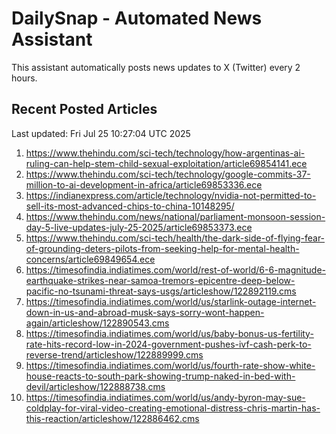 # DailySnap - Automated News Assistant

This assistant automatically posts news updates to X (Twitter) every 2 hours.

## Recent Posted Articles

Last updated: Fri Jul 25 10:27:04 UTC 2025

1. https://www.thehindu.com/sci-tech/technology/how-argentinas-ai-ruling-can-help-stem-child-sexual-exploitation/article69854141.ece
2. https://www.thehindu.com/sci-tech/technology/google-commits-37-million-to-ai-development-in-africa/article69853336.ece
3. https://indianexpress.com/article/technology/nvidia-not-permitted-to-sell-its-most-advanced-chips-to-china-10148295/
4. https://www.thehindu.com/news/national/parliament-monsoon-session-day-5-live-updates-july-25-2025/article69853373.ece
5. https://www.thehindu.com/sci-tech/health/the-dark-side-of-flying-fear-of-grounding-deters-pilots-from-seeking-help-for-mental-health-concerns/article69849654.ece
6. https://timesofindia.indiatimes.com/world/rest-of-world/6-6-magnitude-earthquake-strikes-near-samoa-tremors-epicentre-deep-below-pacific-no-tsunami-threat-says-usgs/articleshow/122892119.cms
7. https://timesofindia.indiatimes.com/world/us/starlink-outage-internet-down-in-us-and-abroad-musk-says-sorry-wont-happen-again/articleshow/122890543.cms
8. https://timesofindia.indiatimes.com/world/us/baby-bonus-us-fertility-rate-hits-record-low-in-2024-government-pushes-ivf-cash-perk-to-reverse-trend/articleshow/122889999.cms
9. https://timesofindia.indiatimes.com/world/us/fourth-rate-show-white-house-reacts-to-south-park-showing-trump-naked-in-bed-with-devil/articleshow/122888738.cms
10. https://timesofindia.indiatimes.com/world/us/andy-byron-may-sue-coldplay-for-viral-video-creating-emotional-distress-chris-martin-has-this-reaction/articleshow/122886462.cms
